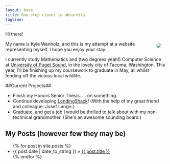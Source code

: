 ```yaml
---
layout: base
title: One step closer to absurdity
tagline:
---
```


Hi there!

<div style="padding-left:19px;padding-right:10px;float:right;">
    <img src="http://gravatar.com/avatar/5983deba7674b6474166b1eff13f58bc.jpg?s=250"
        style="padding:5px;-moz-border-radius:11px;border-radius:11px;-webkit-border-radius:13px;">
</div>

My name is Kyle Wenholz, and this is my attempt at a website representing
myself.  I hope you enjoy your stay.

I currently study Mathematics and (two degrees yeah!) Computer Science at
[University of Puget Sound](http://pugetsound.edu), in the lovely city of Tacoma,
Washington.  This year, I'll be finishing up my coursework to graduate in
May, all whilst fending off the vicious local wildlife.

##Current Projects##
* Finish my Honors Senior Thesis. . . on something.
* Continue developing [LendingShack](http://www.lendingshack.com)! (With the
help of my great friend and colleague, Josef Lange.)
* Graduate, and get a job I would be thrilled to talk about with my non-technical
grandmother.  (She's an awesome sounding board.)

## My Posts (however few they may be) ##

<ul class="posts">
  {% for post in site.posts %}
    <li><span>{{ post.date | date_to_string }}</span> &raquo; <a href="{{ BASE_PATH }}{{ post.url }}">{{ post.title }}</a></li>
  {% endfor %}
</ul>

